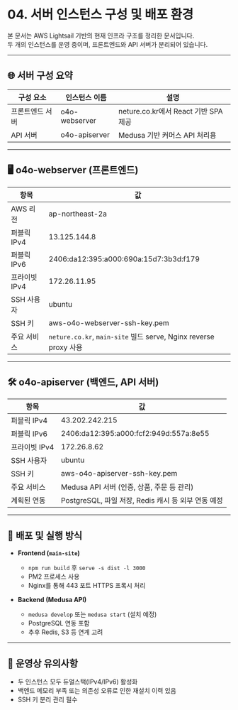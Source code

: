 # 04. 서버 인스턴스 구성 및 배포 환경

본 문서는 AWS Lightsail 기반의 현재 인프라 구조를 정리한 문서입니다.  
두 개의 인스턴스를 운영 중이며, 프론트엔드와 API 서버가 분리되어 있습니다.

---

## 🌐 서버 구성 요약

| 구성 요소       | 인스턴스 이름        | 설명 |
|----------------|----------------------|------|
| 프론트엔드 서버 | o4o-webserver        | neture.co.kr에서 React 기반 SPA 제공 |
| API 서버        | o4o-apiserver        | Medusa 기반 커머스 API 처리용 |

---

## 🖥️ o4o-webserver (프론트엔드)

| 항목               | 값 |
|--------------------|----|
| AWS 리전           | ap-northeast-2a |
| 퍼블릭 IPv4        | 13.125.144.8 |
| 퍼블릭 IPv6        | 2406:da12:395:a000:690a:15d7:3b3d:f179 |
| 프라이빗 IPv4      | 172.26.11.95 |
| SSH 사용자         | ubuntu |
| SSH 키             | aws-o4o-webserver-ssh-key.pem |
| 주요 서비스        | `neture.co.kr`, `main-site` 빌드 serve, Nginx reverse proxy 사용 |

---

## 🛠️ o4o-apiserver (백엔드, API 서버)

| 항목               | 값 |
|--------------------|----|
| 퍼블릭 IPv4        | 43.202.242.215 |
| 퍼블릭 IPv6        | 2406:da12:395:a000:fcf2:949d:557a:8e55 |
| 프라이빗 IPv4      | 172.26.8.62 |
| SSH 사용자         | ubuntu |
| SSH 키             | aws-o4o-apiserver-ssh-key.pem |
| 주요 서비스        | Medusa API 서버 (인증, 상품, 주문 등 관리) |
| 계획된 연동        | PostgreSQL, 파일 저장, Redis 캐시 등 외부 연동 예정 |

---

## 🔄 배포 및 실행 방식

- **Frontend (`main-site`)**
  - `npm run build` 후 `serve -s dist -l 3000`
  - PM2 프로세스 사용
  - Nginx를 통해 443 포트 HTTPS 프록시 처리

- **Backend (Medusa API)**
  - `medusa develop` 또는 `medusa start` (설치 예정)
  - PostgreSQL 연동 포함
  - 추후 Redis, S3 등 연계 고려

---

## 📌 운영상 유의사항

- 두 인스턴스 모두 듀얼스택(IPv4/IPv6) 활성화
- 백엔드 메모리 부족 또는 의존성 오류로 인한 재설치 이력 있음
- SSH 키 분리 관리 필수

